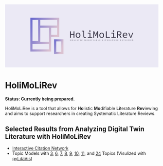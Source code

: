 ![HoliMoLiRev Logo](https://raw.githubusercontent.com/HoliMoLiRev/HoliMoLiRev/main/logos/cover.png)

# HoliMoLiRev

**Status: Currently being prepared.**

HoliMoLiRev is a tool that allows for **Ho**listic **Mo**difiable **Li**terature **Rev**iewing and aims to support researchers in creating Systematic Literature Reviews.

## Selected Results from Analyzing Digital Twin Literature with HoliMoLiRev

* [Interactive Citation Network](https://holimolirev.github.io/HoliMoLiRev/appendix/network/)
* Topic Models with [3](https://holimolirev.github.io/HoliMoLiRev/appendix/pyLDAvis_k_3.html), [6](https://holimolirev.github.io/HoliMoLiRev/appendix/pyLDAvis_k_6.html), [7](https://holimolirev.github.io/HoliMoLiRev/appendix/pyLDAvis_k_7.html), [8](https://holimolirev.github.io/HoliMoLiRev/appendix/pyLDAvis_k_8.html), [9](https://holimolirev.github.io/HoliMoLiRev/appendix/pyLDAvis_k_9.html), [10](https://holimolirev.github.io/HoliMoLiRev/appendix/pyLDAvis_k_10.html), [11](https://holimolirev.github.io/HoliMoLiRev/appendix/pyLDAvis_k_11.html), and [24](https://holimolirev.github.io/HoliMoLiRev/appendix/pyLDAvis_k_24.html) Topics (Visulized with [pyLdaVis](https://github.com/bmabey/pyLDAvis))

